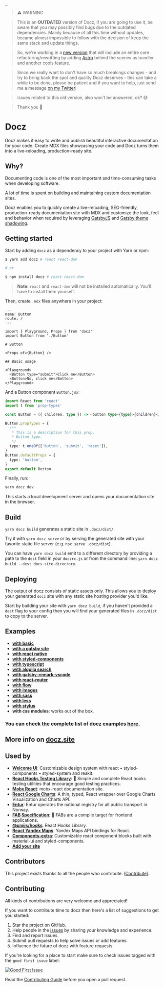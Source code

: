 <p align="left">
  <a href="https://www.npmjs.com/package/docz" target="_blank">
    <img src="https://badgen.net/npm/v/docz" alt="">
  </a>
  <a href="LICENSE.md" target="_blank">
    <img src="https://badgen.net/badge/license/MIT/blue" alt="">
  </a>
  <a href="https://www.npmjs.com/package/docz" target="_blank">
    <img src="https://badgen.net/npm/dt/docz" alt="">
  </a>
</p>

> ⚠️ WARNING

> This is an **OUTDATED** version of Docz, if you are going to use it, be aware that you may possibly find bugs due to the outdated dependencies. Mainly because of all this time without updates, became almost impossible to follow with the decision of keep the same stack and update things.

> So, we're working in a [new version](https://github.com/doczjs/docz/tree/new) that will include an entire core refactoring/rewritting by adding [Astro](https://astro.build) behind the scenes as bundler and another cools feature.

> Since we really want to don't have so much breakings changes - and try to bring back the spot and quality Docz deserves - this can take a while to be done, please be patient and if you want to help, just send me a message [on my Twitter](https://twitter.com/amila-t-kumarasekara)!

> Issues related to this old version, also won't be answered, ok? 😅

> Thank you 🙏

# Docz

Docz makes it easy to write and publish beautiful interactive documentation for your code.
Create MDX files showcasing your code and Docz turns them into a live-reloading, production-ready site.

## Why?

Documenting code is one of the most important and time-consuming tasks when developing software.

A lot of time is spent on building and maintaining custom documentation sites.

Docz enables you to quickly create a live-reloading, SEO-friendly, production-ready documentation site with MDX and customize the look, feel and behavior when required by leveraging [GatsbyJS](https://www.gatsbyjs.org) and [Gatsby theme shadowing](https://www.gatsbyjs.org/docs/themes/shadowing/).

## Getting started

Start by adding `docz` as a dependency to your project with Yarn or npm:

```bash
$ yarn add docz # react react-dom

# or

$ npm install docz # react react-dom
```

> **Note**: `react` and `react-dom` will not be installed automatically. You'll have to install them yourself.

Then, create `.mdx` files anywhere in your project:

```mdx
---
name: Button
route: /
---

import { Playground, Props } from 'docz'
import Button from './Button'

# Button

<Props of={Button} />

## Basic usage

<Playground>
  <Button type="submit">Click me</Button>
  <Button>No, click me</Button>
</Playground>
```

And a Button component `Button.jsx`:

```typescript
import React from 'react'
import t from 'prop-types'

const Button = ({ children, type }) => <button type={type}>{children}</button>

Button.propTypes = {
  /**
   * This is a description for this prop.
   * Button type.
   */
  type: t.oneOf(['button', 'submit', 'reset']),
}
Button.defaultProps = {
  type: 'button',
}
export default Button
```

Finally, run:

```bash
yarn docz dev
```

This starts a local development server and opens your documentation site in the browser.

## Build

`yarn docz build` generates a static site in `.docz/dist/`.

Try it with `yarn docz serve` or by serving the generated site with your favorite static file server (e.g. `npx serve .docz/dist`).

You can have `yarn docz build` emit to a different directory by providing a path to the `dest` field in your `doczrc.js` or from the command line: `yarn docz build --dest docs-site-directory`.

## Deploying

The output of docz consists of static assets only.
This allows you to deploy your generated `docz` site with any static site hosting provider you'd like.

Start by building your site with `yarn docz build`, if you haven't provided a `dest` flag to your config then you will find your generated files in `.docz/dist` to copy to the server.

## Examples

- **[with basic](https://github.com/doczjs/docz/tree/main/examples/basic)**
- **[with a gatsby site](https://github.com/doczjs/docz/tree/main/examples/gatsby)**
- **[with react native](https://github.com/doczjs/docz/tree/main/examples/react-native)**
- **[with styled-components](https://github.com/doczjs/docz/tree/main/examples/styled-components)**
- **[with typescript](https://github.com/doczjs/docz/tree/main/examples/typescript)**
- **[with algolia search](https://github.com/doczjs/docz/tree/main/examples/with-algolia-search)**
- **[with gatsby-remark-vscode](https://github.com/doczjs/docz/tree/main/examples/with-gatsby-remark-vscode)**
- **[with react-router](https://github.com/doczjs/docz/tree/main/examples/react-router)**
- **[with flow](https://github.com/doczjs/docz/tree/main/examples/flow)**
- **[with images](https://github.com/doczjs/docz/tree/main/examples/images)**
- **[with sass](https://github.com/doczjs/docz/tree/main/examples/sass)**
- **[with less](https://github.com/doczjs/docz/tree/main/examples/less)**
- **[with stylus](https://github.com/doczjs/docz/tree/main/examples/css-stylus)**
- **with css modules**: works out of the box.

### You can check the complete list of docz examples [here](https://github.com/doczjs/docz/tree/main/examples).

## More info on [docz.site](https://docz.site)

## Used by

- **[Welcome UI](https://welcome-ui.com/)**: Customizable design system with react • styled-components • styled-system and reakit.
- **[React Hooks Testing Library](https://react-hooks-testing-library.com/)**: 🐏 Simple and complete React hooks testing utilities that encourage good testing practices.
- **[Mobx React](https://mobx-react.js.org/)**: mobx-react documentation site.
- **[React Google Charts](https://react-google-charts.com/)**: A thin, typed, React wrapper over Google Charts Visualization and Charts API.
- **[Entur](https://developer.entur.org/)**: Entur operates the national registry for all public transport in Norway.
- **[FAB Specification](https://fab.dev/)**: 💎 FABs are a compile target for frontend applications.
- **[@umijs/hooks](https://hooks.umijs.org/)**: React Hooks Library.
- **[React Yandex Maps](https://react-yandex-maps.now.sh/)**: Yandex Maps API bindings for React.
- **[Components-extra](https://components-extra.netlify.com)**: Customizable react component blocks built with material-ui and styled-components.
- **[Add your site](https://github.com/doczjs/docz/edit/main/README.md)**

## Contributors

This project exists thanks to all the people who contribute. [[Contribute](CONTRIBUTING.md)].

<a href="https://github.com/doczjs/docz/graphs/contributors">
<!-- <img src="https://opencollective.com/docz/contributors.svg?width=890&button=false" /> -->
</a>

## Contributing

All kinds of contributions are very welcome and appreciated!

If you want to contribute time to docz then here's a list of suggestions to get you started:

1. Star the project on GitHub.
2. Help people in the [issues](https://github.com/doczjs/docz/issues?q=is%3Aissue+is%3Aopen+sort%3Aupdated-desc) by sharing your knowledge and experience.
3. Find and report issues.
4. Submit pull requests to help solve issues or add features.
5. Influence the future of docz with feature requests.

If you're looking for a place to start make sure to check issues tagged with the `good first issue` label:

[![Good First Issue](https://img.shields.io/github/issues/doczjs/docz/good%20first%20issue.svg)](https://github.com/doczjs/docz/issues?q=is%3Aopen+is%3Aissue+label%3A%22good+first+issue%22)

Read the [Contributing Guide](/CONTRIBUTING.md) before you open a pull request.

<!-- You can also sponsor us via OpenCollective to help secure docz's future.

<p align="center">
  <a href="https://opencollective.com/docz" target="_blank">
    <img src="https://cdn-std.dprcdn.net/files/acc_649651/Q5nVhT" height="80" alt="Open Collective">
  </a>
</p> -->
